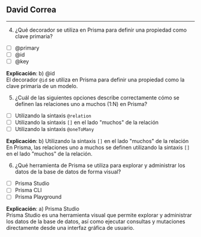 ## David Correa

---

4. ¿Qué decorador se utiliza en Prisma para definir una propiedad como clave primaria?

- [ ] @primary
- [ ] @id
- [ ] @key

**Explicación**: b) @id  
El decorador `@id` se utiliza en Prisma para definir una propiedad como la clave primaria de un modelo.

5. ¿Cuál de las siguientes opciones describe correctamente cómo se definen las relaciones uno a muchos (1:N) en Prisma?

- [ ] Utilizando la sintaxis `@relation`
- [ ] Utilizando la sintaxis `[]` en el lado "muchos" de la relación
- [ ] Utilizando la sintaxis `@oneToMany`

**Explicación**: b) Utilizando la sintaxis `[]` en el lado "muchos" de la relación  
En Prisma, las relaciones uno a muchos se definen utilizando la sintaxis `[]` en el lado "muchos" de la relación.

6. ¿Qué herramienta de Prisma se utiliza para explorar y administrar los datos de la base de datos de forma visual?

- [ ] Prisma Studio
- [ ] Prisma CLI
- [ ] Prisma Playground

**Explicación**: a) Prisma Studio  
Prisma Studio es una herramienta visual que permite explorar y administrar los datos de la base de datos, así como ejecutar consultas y mutaciones directamente desde una interfaz gráfica de usuario.
